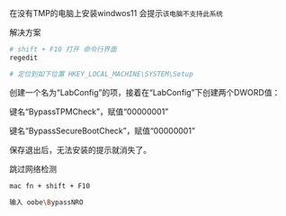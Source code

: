 在没有TMP的电脑上安装windwos11 会提示`该电脑不支持此系统`

解决方案

```powershell
# shift + F10 打开 命令行界面
regedit

# 定位到如下位置 HKEY_LOCAL_MACHINE\SYSTEM\Setup
```

创建一个名为“LabConfig”的项，接着在“LabConfig”下创建两个DWORD值：

键名“BypassTPMCheck”，赋值“00000001”

键名“BypassSecureBootCheck”，赋值“00000001”

保存退出后，无法安装的提示就消失了。





跳过网络检测

```bash
mac fn + shift + F10 

输入 oobe\BypassNRO
```

